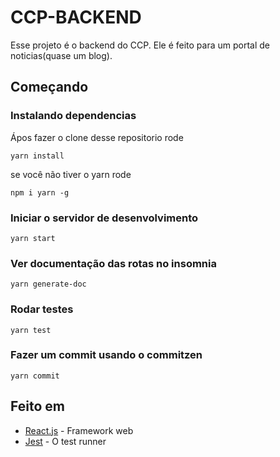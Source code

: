 # CCP-BACKEND
Esse projeto é o backend do CCP. Ele é feito para um portal de noticias(quase um blog).

## Começando

### Instalando dependencias

Ápos fazer o clone desse repositorio rode

```
yarn install
```
se você não tiver o yarn rode 
```
npm i yarn -g
```
### Iniciar o servidor de desenvolvimento

```
yarn start
```
### Ver documentação das rotas no insomnia
```
yarn generate-doc
```
### Rodar testes

```
yarn test
```
### Fazer um commit usando o commitzen
```
yarn commit
```
## Feito em

* [React.js](https://pt-br.reactjs.org/docs/getting-started.html) - Framework web
* [Jest](https://jestjs.io/docs/pt-BR/getting-started) - O test runner

